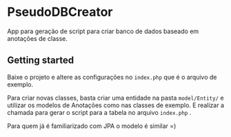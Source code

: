 # PseudoDBCreator

App para geração de script para criar banco de dados baseado em anotações de classe.

## Getting started

Baixe o projeto e altere as configurações no `index.php` que é o arquivo de exemplo.

Para criar novas classes, basta criar uma entidade na pasta `model/Entity/` e utilizar os modelos de Anotações como nas classes de exemplo. E realizar a chamada para gerar o script para a tabela no arquivo `index.php` .

Para quem já é familiarizado com JPA o modelo é similar =)
